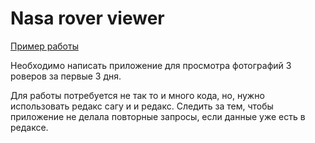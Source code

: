 # Nasa rover viewer

[Пример работы](http://react-nasa-rover-viewer.surge.sh)

Необходимо написать приложение для просмотра фотографий 3 роверов за первые 3
дня.

Для работы потребуется не так то и много кода, но, нужно использовать редакс
сагу и и редакс. Следить за тем, чтобы приложение не делала повторные запросы,
если данные уже есть в редаксе.
